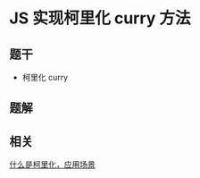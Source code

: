 # JS 实现柯里化 curry 方法

## 题干

- 柯里化 curry 

## 题解

## 相关

[什么是柯里化，应用场景](../core//050function/050040_function_currying.md)